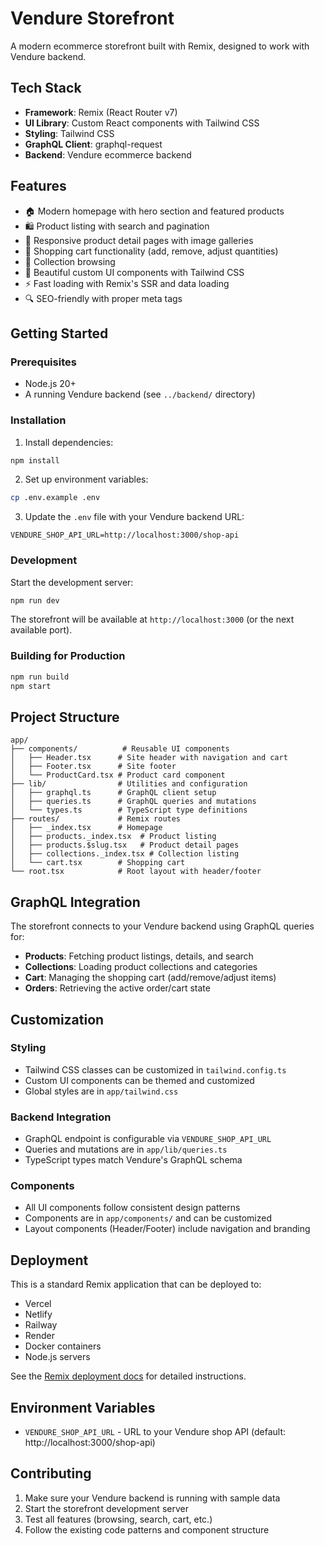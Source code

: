 # Vendure Storefront

A modern ecommerce storefront built with Remix, designed to work with Vendure backend.

## Tech Stack

- **Framework**: Remix (React Router v7)
- **UI Library**: Custom React components with Tailwind CSS
- **Styling**: Tailwind CSS
- **GraphQL Client**: graphql-request
- **Backend**: Vendure ecommerce backend

## Features

- 🏠 Modern homepage with hero section and featured products
- 🛍️ Product listing with search and pagination
- 📱 Responsive product detail pages with image galleries
- 🛒 Shopping cart functionality (add, remove, adjust quantities)
- 📂 Collection browsing
- 🎨 Beautiful custom UI components with Tailwind CSS
- ⚡ Fast loading with Remix's SSR and data loading
- 🔍 SEO-friendly with proper meta tags

## Getting Started

### Prerequisites

- Node.js 20+ 
- A running Vendure backend (see `../backend/` directory)

### Installation

1. Install dependencies:
```bash
npm install
```

2. Set up environment variables:
```bash
cp .env.example .env
```

3. Update the `.env` file with your Vendure backend URL:
```
VENDURE_SHOP_API_URL=http://localhost:3000/shop-api
```

### Development

Start the development server:
```bash
npm run dev
```

The storefront will be available at `http://localhost:3000` (or the next available port).

### Building for Production

```bash
npm run build
npm start
```

## Project Structure

```
app/
├── components/          # Reusable UI components
│   ├── Header.tsx      # Site header with navigation and cart
│   ├── Footer.tsx      # Site footer
│   └── ProductCard.tsx # Product card component
├── lib/                # Utilities and configuration
│   ├── graphql.ts      # GraphQL client setup
│   ├── queries.ts      # GraphQL queries and mutations
│   └── types.ts        # TypeScript type definitions
├── routes/             # Remix routes
│   ├── _index.tsx      # Homepage
│   ├── products._index.tsx  # Product listing
│   ├── products.$slug.tsx   # Product detail pages
│   ├── collections._index.tsx # Collection listing
│   └── cart.tsx        # Shopping cart
└── root.tsx            # Root layout with header/footer
```

## GraphQL Integration

The storefront connects to your Vendure backend using GraphQL queries for:

- **Products**: Fetching product listings, details, and search
- **Collections**: Loading product collections and categories  
- **Cart**: Managing the shopping cart (add/remove/adjust items)
- **Orders**: Retrieving the active order/cart state

## Customization

### Styling
- Tailwind CSS classes can be customized in `tailwind.config.ts`
- Custom UI components can be themed and customized
- Global styles are in `app/tailwind.css`

### Backend Integration
- GraphQL endpoint is configurable via `VENDURE_SHOP_API_URL`
- Queries and mutations are in `app/lib/queries.ts`
- TypeScript types match Vendure's GraphQL schema

### Components
- All UI components follow consistent design patterns
- Components are in `app/components/` and can be customized
- Layout components (Header/Footer) include navigation and branding

## Deployment

This is a standard Remix application that can be deployed to:

- Vercel
- Netlify  
- Railway
- Render
- Docker containers
- Node.js servers

See the [Remix deployment docs](https://remix.run/docs/en/main/guides/deployment) for detailed instructions.

## Environment Variables

- `VENDURE_SHOP_API_URL` - URL to your Vendure shop API (default: http://localhost:3000/shop-api)

## Contributing

1. Make sure your Vendure backend is running with sample data
2. Start the storefront development server
3. Test all features (browsing, search, cart, etc.)
4. Follow the existing code patterns and component structure
